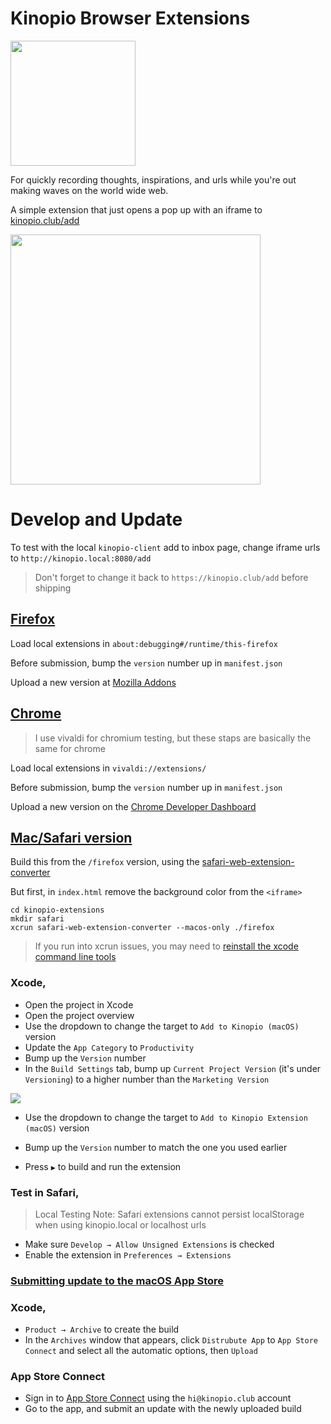 # Kinopio Browser Extensions

<img src="https://us-east-1.linodeobjects.com/kinopio-uploads/DBu2iN5CC5i5f4VOqB2lI/SPPOKY-WITCH.png" width="200">

For quickly recording thoughts, inspirations, and urls while you're out making waves on the world wide web.

A simple extension that just opens a pop up with an iframe to [kinopio.club/add](https://kinopio.club/add)

<img src="https://us-east-1.linodeobjects.com/kinopio-uploads/dPFZjLqbKUlz3Ooa9BviV/safari-extension-beta-cropped.gif" width="400" />

# Develop and Update

To test with the local `kinopio-client` add to inbox page, change iframe urls to `http://kinopio.local:8080/add`

> Don't forget to change it back to `https://kinopio.club/add` before shipping

## [Firefox](https://addons.mozilla.org/en-US/firefox/addon/add-to-kinopio/?utm_source=addons.mozilla.org)

Load local extensions in `about:debugging#/runtime/this-firefox`

Before submission, bump the `version` number up in `manifest.json`

Upload a new version at [Mozilla Addons](https://addons.mozilla.org/en-US/developers/addon/add-to-kinopio/edit)

## [Chrome](https://chrome.google.com/webstore/detail/kinopio/hodmmkfpchpgmaemlicohlkiigpejakn)

> I use vivaldi for chromium testing, but these staps are basically the same for chrome

Load local extensions in `vivaldi://extensions/`

Before submission, bump the `version` number up in `manifest.json`

Upload a new version on the [Chrome Developer Dashboard](https://chrome.google.com/webstore/devconsole)

## [Mac/Safari version](https://apps.apple.com/us/app/add-to-kinopio/id1614926102?mt=12)

Build this from the `/firefox` version, using the [safari-web-extension-converter](https://developer.apple.com/documentation/safariservices/safari_web_extensions/converting_a_web_extension_for_safari)

But first, in `index.html` remove the background color from the `<iframe>`

```
cd kinopio-extensions
mkdir safari
xcrun safari-web-extension-converter --macos-only ./firefox
```

> If you run into xcrun issues, you may need to [reinstall the xcode command line tools](https://stackoverflow.com/a/34617930/2318064)

### Xcode,

- Open the project in Xcode
- Open the project overview
- Use the dropdown to change the target to `Add to Kinopio (macOS)` version
- Update the `App Category` to `Productivity`
- Bump up the `Version` number
- In the `Build Settings` tab, bump up `Current Project Version` (it's under `Versioning`) to a higher number than the `Marketing Version`

<img src="https://us-east-1.linodeobjects.com/kinopio-uploads/hwkIhXICfGeY_UFjaJorQ/xcode-settings.png" />

- Use the dropdown to change the target to `Add to Kinopio Extension (macOS)` version
- Bump up the `Version` number to match the one you used earlier

- Press `▶` to build and run the extension

### Test in Safari,

> Local Testing Note: Safari extensions cannot persist localStorage when using kinopio.local or localhost urls

- Make sure `Develop → Allow Unsigned Extensions` is checked
- Enable the extension in `Preferences → Extensions`

### [Submitting update to the macOS App Store](https://developer.apple.com/documentation/xcode/distributing-your-app-for-beta-testing-and-releases)

### Xcode,

- `Product → Archive` to create the build
- In the `Archives` window that appears, click `Distrubute App` to `App Store Connect` and select all the automatic options, then `Upload`

### App Store Connect

- Sign in to [App Store Connect](https://appstoreconnect.apple.com) using the `hi@kinopio.club` account
- Go to the app, and submit an update with the newly uploaded build
